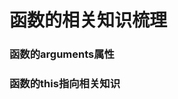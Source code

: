 <!--
 * @Author: your name
 * @Date: 2020-07-03 09:54:28
 * @LastEditTime: 2020-07-06 10:21:28
 * @LastEditors: Bean
 * @Description: In User Settings Edit
 * @FilePath: /StudyNotes/Users/caoyong/Documents/github/InterviewRecord/JavaScript/函数的相关知识.md
--> 
# 函数的相关知识梳理

### 函数的arguments属性

### 函数的this指向相关知识

